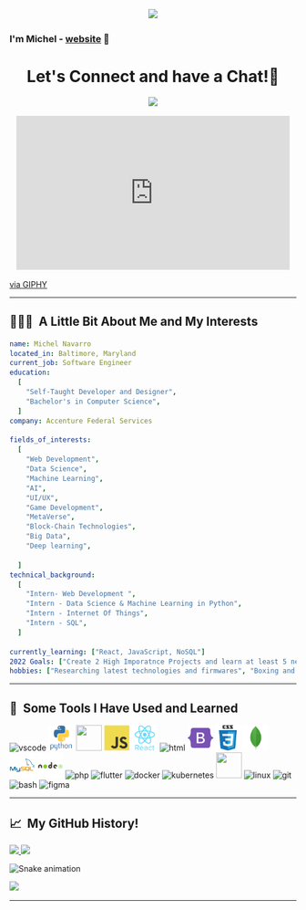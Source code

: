 <p align="center">
  <img src="https://capsule-render.vercel.app/api?text=Hey Everyone!👨🏻‍💻&animation=fadeIn&type=waving&color=gradient&height=100"/>
</p>

### I'm Michel - [website] 👋

<h1 align="center">
  Let's Connect and have a Chat!💬
</h1>

<p align="center">
<a href="https://www.linkedin.com/in/michel-navarro-4b7b5b113/">
  <img height="50" src="https://user-images.githubusercontent.com/46517096/166973395-19676cd8-f8ec-4abf-83ff-da8243505b82.png"/>
</a>
</p>


<p align="center">
  <iframe src="https://giphy.com/embed/5rqPkvN9pveHOuT3bx" width="480" height="270" frameBorder="0" class="giphy-embed" allowFullScreen></iframe><p><a href="https://giphy.com/gifs/facebook-meta-metaverse-5rqPkvN9pveHOuT3bx">via GIPHY</a></p>
</p>

---

<h2> 👨🏻‍💻 &nbsp;A Little Bit About Me and My Interests</h2>

```yaml
name: Michel Navarro
located_in: Baltimore, Maryland
current_job: Software Engineer
education:
  [
    "Self-Taught Developer and Designer",
    "Bachelor's in Computer Science",
  ]
company: Accenture Federal Services

fields_of_interests:
  [
    "Web Development",
    "Data Science",
    "Machine Learning",
    "AI",
    "UI/UX",
    "Game Development",
    "MetaVerse",
    "Block-Chain Technologies",
    "Big Data",
    "Deep learning",

  ]
technical_background:
  [
    "Intern- Web Development ",
    "Intern - Data Science & Machine Learning in Python",
    "Intern - Internet Of Things",
    "Intern - SQL",
  ]
  
currently_learning: ["React, JavaScript, NoSQL"]
2022 Goals: ["Create 2 High Imporatnce Projects and learn at least 5 new Technologies."]
hobbies: ["Researching latest technologies and firmwares", "Boxing and working out", "walking my puppy somewhere new"]
```
  
---  

<h2> 🚀 &nbsp;Some Tools I Have Used and Learned</h2>
<p align="left">
<img src="https://cdn.jsdelivr.net/gh/devicons/devicon/icons/vscode/vscode-original.svg" alt="vscode" width="45" height="45"/>
<img src="https://raw.githubusercontent.com/devicons/devicon/master/icons/python/python-original-wordmark.svg" alt="python" width="45" height="45" />
<img src="https://cdn.jsdelivr.net/gh/devicons/devicon/icons/cplusplus/cplusplus-original.svg" width="45" height="45"/>
<img src="https://raw.githubusercontent.com/devicons/devicon/master/icons/javascript/javascript-original.svg" alt="javascript" width="45" height="45" />
<img src="https://raw.githubusercontent.com/devicons/devicon/master/icons/react/react-original-wordmark.svg" alt="react" width="45" height="45" />
<img src="https://cdn.jsdelivr.net/gh/devicons/devicon/icons/html5/html5-original.svg" alt="html" width="45" height="45"/>
<img src="https://raw.githubusercontent.com/devicons/devicon/master/icons/bootstrap/bootstrap-plain.svg" alt="bootstrap" width="45" height="45" />
<img src="https://raw.githubusercontent.com/devicons/devicon/master/icons/css3/css3-original-wordmark.svg" alt="css3" width="45" height="45" />
<img src="https://raw.githubusercontent.com/devicons/devicon/master/icons/mongodb/mongodb-original.svg" alt="mongodb" width="45" height="45" />
<img src="https://raw.githubusercontent.com/devicons/devicon/master/icons/mysql/mysql-original-wordmark.svg" alt="mysql" width="45" height="45" />
<img src="https://raw.githubusercontent.com/devicons/devicon/master/icons/nodejs/nodejs-original-wordmark.svg" alt="nodejs" width="45" height="45" />
<img src="https://cdn.jsdelivr.net/gh/devicons/devicon/icons/php/php-original.svg" alt="php" width="45" height="45"/>
<img src="https://cdn.jsdelivr.net/gh/devicons/devicon/icons/flutter/flutter-original.svg" alt="flutter" width="45" height="45"/>
<img src="https://cdn.jsdelivr.net/gh/devicons/devicon/icons/docker/docker-original.svg" alt="docker" width="45" height="45"/>
<img src="https://cdn.jsdelivr.net/gh/devicons/devicon/icons/kubernetes/kubernetes-plain.svg" alt="kubernetes" width="45" height="45"/>
<img src="https://cdn.jsdelivr.net/gh/devicons/devicon/icons/amazonwebservices/amazonwebservices-plain-wordmark.svg" width="45" height="45"/>
<img src="https://cdn.jsdelivr.net/gh/devicons/devicon/icons/linux/linux-original.svg" alt="linux" width="45" height="45"/>       
<img src="https://cdn.jsdelivr.net/gh/devicons/devicon/icons/git/git-original.svg" alt="git" width="45" height="45"/>
<img src="https://cdn.jsdelivr.net/gh/devicons/devicon/icons/bash/bash-original.svg" alt="bash" width="45" height="45"/>
<img src="https://cdn.jsdelivr.net/gh/devicons/devicon/icons/figma/figma-original.svg" alt="figma" width="45" height="45"/>   
</p>

---

<h2> 📈 &nbsp;My GitHub History!</h2>
<a href="https://github.com/mnavar5">
  <img height="180em" src="https://github-readme-stats.vercel.app/api?username=mnavar5&theme=noctis_minimus&show_icons=true" />
  <img height="180em" src="https://github-readme-stats.vercel.app/api/top-langs/?username=mnavar5&theme=noctis_minimus&layout=compact" />
</a>

![Snake animation](https://github.com/mnavar5/mnavar5/blob/output/github-contribution-grid-snake.svg)
  
<p align="left">
  <img src="https://capsule-render.vercel.app/api?type=waving&color=gradient&height=100&section=footer"/>
</p>

---

[website]: https://mnavar5.github.io
[linkedin]: https://www.linkedin.com/in/michel-navarro-4b7b5b113/
